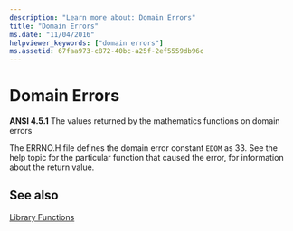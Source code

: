 ```yaml
---
description: "Learn more about: Domain Errors"
title: "Domain Errors"
ms.date: "11/04/2016"
helpviewer_keywords: ["domain errors"]
ms.assetid: 67faa973-c872-40bc-a25f-2ef5559db96c
---
```

# Domain Errors

**ANSI 4.5.1** The values returned by the mathematics functions on domain errors

The ERRNO.H file defines the domain error constant `EDOM` as 33.  See the help topic for the particular function that caused the error, for information about the return value.

## See also

[Library Functions](../c-language/library-functions.md)
